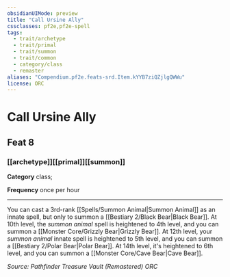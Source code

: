 ```yaml
---
obsidianUIMode: preview
title: "Call Ursine Ally"
cssclasses: pf2e,pf2e-spell
tags:
  - trait/archetype
  - trait/primal
  - trait/summon
  - trait/common
  - category/class
  - remaster
aliases: "Compendium.pf2e.feats-srd.Item.kYYB7ziQZjlgQWWu"
license: ORC
---
```

# Call Ursine Ally
## Feat 8
### [[archetype]][[primal]][[summon]]

**Category** class; 




**Frequency** once per hour

* * *

You can cast a 3rd-rank [[Spells/Summon Animal|Summon Animal]] as an innate spell, but only to summon a [[Bestiary 2/Black Bear|Black Bear]]. At 10th level, the _summon animal_ spell is heightened to 4th level, and you can summon a [[Monster Core/Grizzly Bear|Grizzly Bear]]. At 12th level, your _summon animal_ innate spell is heightened to 5th level, and you can summon a [[Bestiary 2/Polar Bear|Polar Bear]]. At 14th level, it's heightened to 6th level, and you can summon a [[Monster Core/Cave Bear|Cave Bear]].

*Source: Pathfinder Treasure Vault (Remastered)*
*ORC*